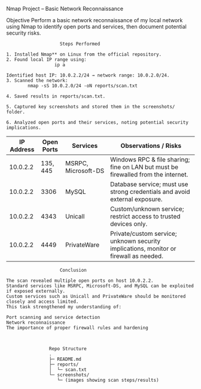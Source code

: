 Nmap Project – Basic Network Reconnaissance

Objective
         Perform a basic network reconnaissance of my local network using Nmap to identify open ports and      	services, then document potential security risks.


						Steps Performed
						
	1. Installed Nmap** on Linux from the official repository.
	2. Found local IP range using:
 					  ip a

	Identified host IP: 10.0.2.2/24 → network range: 10.0.2.0/24.
	3. Scanned the network:
			nmap -sS 10.0.2.0/24 -oN reports/scan.txt

	4. Saved results in reports/scan.txt.

	5. Captured key screenshots and stored them in the screenshots/ folder.

	6. Analyzed open ports and their services, noting potential security implications.

| IP Address | Open Ports | Services            | Observations / Risks                                                                  |
| ---------- | ---------- | ------------------- | ------------------------------------------------------------------------------------- |
| 10.0.2.2   | 135, 445   | MSRPC, Microsoft-DS | Windows RPC & file sharing; fine on LAN but must be firewalled from the internet.     |
| 10.0.2.2   | 3306       | MySQL               | Database service; must use strong credentials and avoid external exposure.            |
| 10.0.2.2   | 4343       | Unicall             | Custom/unknown service; restrict access to trusted devices only.                      |
| 10.0.2.2   | 4449       | PrivateWare         | Private/custom service; unknown security implications, monitor or firewall as needed. |


						Conclusion

	The scan revealed multiple open ports on host 10.0.2.2.
	Standard services like MSRPC, Microsoft-DS, and MySQL can be exploited if exposed externally.
	Custom services such as Unicall and PrivateWare should be monitored closely and access limited.
	This task strengthened my understanding of:

	Port scanning and service detection
	Network reconnaissance
	The importance of proper firewall rules and hardening



					Repo Structure
					.
					├─ README.md
					├─ reports/
					│  └─ scan.txt
					└─ screenshots/
					   └─ (images showing scan steps/results)

